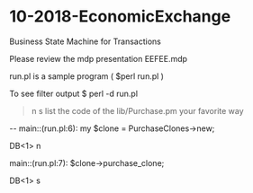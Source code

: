 # 10-2018-EconomicExchange

Business State Machine for Transactions

Please review the mdp presentation EEFEE.mdp

run.pl is a sample program ( $perl run.pl )

To see filter output
$ perl -d run.pl
>n
>s
list the code of the lib/Purchase.pm your favorite way

--
main::(run.pl:6):	my $clone = PurchaseClones->new;

  DB<1> n
  
main::(run.pl:7):	$clone->purchase_clone;

DB<1> s
